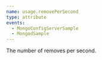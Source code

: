 ```yaml
---
name: usage.removePerSecond
type: attribute
events:
  - MongoConfigServerSample
  - MongodSample
---
```


The number of removes per second.